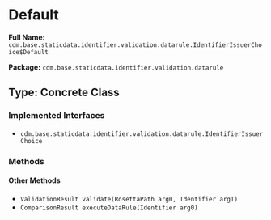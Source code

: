 # Default

**Full Name:** `cdm.base.staticdata.identifier.validation.datarule.IdentifierIssuerChoice$Default`

**Package:** `cdm.base.staticdata.identifier.validation.datarule`

## Type: Concrete Class

### Implemented Interfaces

- `cdm.base.staticdata.identifier.validation.datarule.IdentifierIssuerChoice`

### Methods

#### Other Methods

- `ValidationResult validate(RosettaPath arg0, Identifier arg1)`
- `ComparisonResult executeDataRule(Identifier arg0)`

